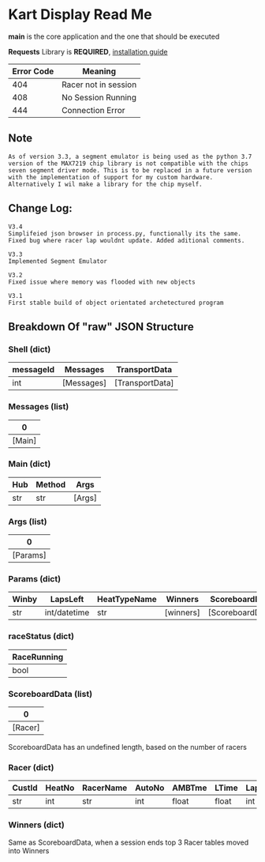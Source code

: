 # Kart Display Read Me

__main__ is the core application and the one that should be executed

__Requests__ Library is __**REQUIRED**__, [installation guide]

| __Error Code__ | __Meaning__ |
| -------------- | ----------- |
| 404 | Racer not in session|
| 408 | No Session Running |
| 444 | Connection Error |

## Note

    As of version 3.3, a segment emulator is being used as the python 3.7 version of the MAX7219 chip library is not compatible with the chips seven segment driver mode. This is to be replaced in a future version with the implementation of support for my custom hardware. Alternatively I wil make a library for the chip myself.

## Change Log:

    V3.4
    Simplifeied json browser in process.py, functionally its the same. Fixed bug where racer lap wouldnt update. Added aditional comments.

    V3.3
    Implemented Segment Emulator

    V3.2
    Fixed issue where memory was flooded with new objects

    V3.1
    First stable build of object orientated archetectured program

## Breakdown Of  "raw" JSON Structure

### Shell (dict)

| messageId | Messages | TransportData |
| --------- | -------- | ------------- |
| int | [Messages] | [TransportData] |

### Messages (list)

| 0 | 
| --------- |
| [Main] |

### Main (dict)

| Hub | Method | Args |
| --------- | -------- | - |
| str | str | [Args]

### Args (list)

| 0 | 
| - |
| [Params] |

### Params (dict)

| Winby | LapsLeft | HeatTypeName | Winners | ScoreboardData | RaceRunning |
| ----- | -------- | ------------ | ------- | -------------- | ----------- |
| str | int/datetime | str | [winners] | [ScoreboardData] | [RaceRunning] |

### raceStatus (dict)

| RaceRunning |
| ----------- |
| bool |

### ScoreboardData (list)

| 0 | 
| --------- |
| [Racer] |
ScoreboardData has an undefined length, based on the number of racers

### Racer (dict)

| CustId | HeatNo | RacerName | AutoNo | AMBTme | LTime | LapNum | BestLTime | Position | GapToLeader | HeatRanking | LastPassedTime | DlTime | DBestLTime | TimeSinceLastPasses | PenaltyFlags |
| ------ | ------ | --------- | ------ | ------ | ----- | ------ | --------- | -------- | ----------- | ----------- | -------------- | ------ | ---------- | ------------------- | ------------ |
| str | int | str | int | float | float | int | float | int | float | int | datetime | relative | relative | relative | bool|

### Winners (dict)

Same as ScoreboardData, when a session ends top 3 Racer tables moved into Winners


[installation guide]: https://realpython.com/python-requests/

